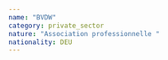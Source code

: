 ```yaml
---
name: "BVDW"
category: private_sector
nature: "Association professionnelle "
nationality: DEU
---
```

    